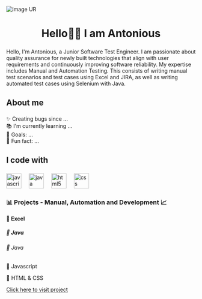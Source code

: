 ![image UR](https://github.com/Antonious-Cassie/Antonious-Cassie/blob/main/Black%20and%20White%20Simple%20Corporate%20Frame%20Banner%20(1).png?raw=true)

<h1 align="center">Hello👋🏽 I am Antonious</h1>

###

<p align="left">Hello, I'm Antonious, a Junior Software Test Engineer. I am passionate about quality assurance for newly built technologies that align with user requirements and continuously improving software reliability. My expertise includes Manual and Automation Testing. This consists of writing manual test scenarios and test cases using Excel and JIRA, as well as writing automated test cases using Selenium with Java.</p>

###

<h2 align="left">About me</h2>

###

<p align="left">✨ Creating bugs since ...<br>📚 I'm currently learning ...<br>🎯 Goals: ...<br>🎲 Fun fact: ...</p>

###

<h2 align="left">I code with</h2>

###

<div align="left">
  <img src="https://cdn.jsdelivr.net/gh/devicons/devicon/icons/javascript/javascript-original.svg" height="40" alt="javascript logo"  />
  <img width="12" />
  <img src="https://cdn.jsdelivr.net/gh/devicons/devicon/icons/java/java-original.svg" height="40" alt="java logo"  />
  <img width="12" />
  <img src="https://cdn.jsdelivr.net/gh/devicons/devicon/icons/html5/html5-original.svg" height="40" alt="html5 logo"  />
  <img width="12" />
  <img src="https://cdn.jsdelivr.net/gh/devicons/devicon/icons/css3/css3-original.svg" height="40" alt="css logo"  />
</div>

###
<div class=ProjectHeading> 
<h3> 📊 Projects - Manual, Automation and Development 📈 </h3> 
</div>

<div>
<h4> 🔹 Excel </h4> 

<h5> 🔹 Java </h5>

<h6> 🔹 Java </h6> 

<h7> 🔹 Javascript </h7> 

<h8> 🔹 HTML & CSS </h8> 

 <a href="https://github.com/Antonious-Cassie/Coffee-Shop-Website">Click here to visit project</a>
</div>



###

